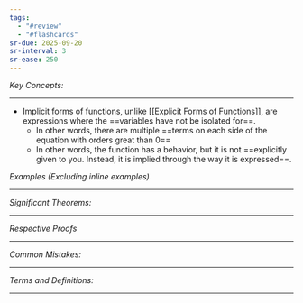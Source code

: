 ```yaml
---
tags:
  - "#review"
  - "#flashcards"
sr-due: 2025-09-20
sr-interval: 3
sr-ease: 250
---
```

*Key Concepts:*
___
- Implicit forms of functions, unlike [[Explicit Forms of Functions]], are expressions where the ==variables have not be isolated for==.
	- In other words, there are multiple ==terms on each side of the equation with orders great than 0==
	- In other words, the function has a behavior, but it is not ==explicitly given to you. Instead, it is implied through the way it is expressed==.

*Examples (Excluding inline examples)* 
___

*Significant Theorems:*
___

*Respective Proofs*
___

*Common Mistakes:*
___

*Terms and Definitions:*
___

